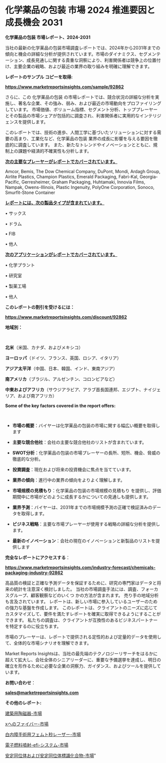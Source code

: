 # 化学薬品の包装 市場 2024 推進要因と成長機会 2031

<strong>化学薬品の包装 市場レポート、2024-2031</strong>

当社の最新の化学薬品の包装市場調査レポートでは、2024年から2031年までの傾向と機会の詳細な分析が提供されています。市場のダイナミクス、セグメンテーション、成長見通しに関する貴重な洞察により、利害関係者は競争上の位置付け、主要企業の戦略、および最近の業界の取り組みを明確に理解できます。



<strong>レポートのサンプル コピーを取得:</strong> <a href=https://www.marketreportsinsights.com/sample/92862>

<strong><u>https://www.marketreportsinsights.com/sample/92862</u></strong></a>

さらに、この 化学薬品の包装 の市場レポートでは、競合状況の詳細な分析を実施し、著名な企業、その強み、弱み、および最近の市場動向をプロファイリングしています。 市場価値、ボリューム指標、セグメント分析、トッププレーヤーとその製品の市場シェアが包括的に調査され、利害関係者に実用的なインテリジェンスを提供します。

このレポートでは、技術の進歩、人間工学に基づいたソリューションに対する需要の高まり、工業化など、化学薬品の包装 業界の成長に影響を与える要因を徹底的に調査しています。 また、新たなトレンドやイノベーションとともに、規制上の課題や経済的不確実性も分析します。



<strong><u>次の主要なプレーヤーがレポートでカバーされています。</u></strong>

Amcor, Bemis, The Dow Chemical Company, DuPont, Mondi, Ardagh Group, Airlite Plastics, Champion Plastics, Emerald Packaging, Fabri-Kal, Georgia-Pacific, Gerresheimer, Graham Packaging, Huhtamaki, Innovia Films, Nampak, Owens-Illinois, Plastic Ingenuity, PolyOne Corporation, Sonoco, Smurfit-Stone Container



<strong><u><b>レポートには、次の製品タイプが含まれています。</b></u></strong>

• サックス

• ドラム

• FIB

• 他人



<strong><u><b>次のアプリケーションがレポートでカバーされています。</b></u></strong>

• 化学プラント

• 研究室

• 製薬工場

• 他人



<strong><b>このレポートの割引を受けるには：</b></strong>

<a href=https://www.marketreportsinsights.com/discount/92862>

<strong><u>https://www.marketreportsinsights.com/discount/92862</u></strong></a>



<strong>地域別：</strong>

<strong> </strong>



<strong>北米</strong>（米国、カナダ、およびメキシコ）



<strong>ヨーロッパ</strong>（ドイツ、フランス、英国、ロシア、イタリア）



<strong>アジア太平洋</strong>（中国、日本、韓国、インド、東南アジア）



<strong>南アメリカ</strong>（ブラジル、アルゼンチン、コロンビアなど）



<strong>中東およびアフリカ</strong>（サウジアラビア、アラブ首長国連邦、エジプト、ナイジェリア、および南アフリカ）



<strong>Some of the key factors covered in the report offers:</strong>

<strong> </strong>
<ul>
  <li>

<strong>市場の概要</strong>：バイヤーは化学薬品の包装の市場に関する幅広い概要を取得します</li>
  <li>

<strong>主要な競合他社</strong>：会社の主要な競合他社のリストが含まれています。</li>
  <li>

<strong>SWOT分析</strong>：化学薬品の包装の市場プレーヤーの長所、短所、機会、脅威の徹底的な分析。</li>
  <li>

<strong>投資調査</strong>：現在および将来の投資機会に焦点を当てています。</li>
  <li>

<strong>業界の傾向</strong>：進行中の業界の傾向をよりよく理解します。</li>
  <li>

<strong>市場規模の見積もり</strong>：化学薬品の包装の市場規模の見積もり を提供し、評価期間中に市場がどのように成長するかについての見通しも提供します。</li>
  <li>

<strong>業界予測</strong>：バイヤーは、2031年までの市場規模予測の正確で検証済みのデータを取得します。</li>
  <li>

<strong>ビジネス戦略</strong>：主要な市場プレーヤーが使用する戦略の詳細な分析を提供します。</li>
  <li>

<strong>最新のイノベーション</strong>：会社の現在のイノベーションと新製品のリストを提供します</li>
</ul>


<strong>完全なレポートにアクセスする</strong>：

<a href=https://www.marketreportsinsights.com/industry-forecast/chemicals-packaging-industry-92862>

<strong><u>https://www.marketreportsinsights.com/industry-forecast/chemicals-packaging-industry-92862</u></strong></a>

高品質の検証と正確な予測データを保証するために、研究の専門家はデータと将来の統計を注意深く検討しました。 当社の市場調査手法には、調査、フォーカスグループ、顧客観察などのいくつ かの方法が含まれます。 売り手の地域分析も言及されています。 レポートは、新しい市場に参入しているユーザーのための強力な基盤を作成します。 このレポートは、クライアントのニーズに応じてカスタマイズして、要件を満たすレポートを確実に取得できるようにすることができます。 私たちの調査は、クライアントが互換性のあるビジネスパートナーを特定するのに役立ちます。

市場のプレーヤーは、レポートで提供される定性的および定量的データを使用して、全体的な市場シナリオを理解できます。

Market Reports Insightsは、当社の最先端のテクノロジーリサーチをはるかに超えて拡大し、会社全体のシニアリーダーに、重要な予備選挙を達成し、明日の確立を形作るために必要な企業の洞察力、ガイダンス、およびツールを提供しています。



<strong><b>お問い合わせ</b></strong>：

<a href=mailto:sales@marketreportsinsights.com>

<strong><u>sales@marketreportsinsights.com</u></strong></a>



<strong>その他のレポート:</strong>

<a href=https://www.linkedin.com/pulse/建築用陶磁器-市場-2023-収益と成長ドライバー-2030-data-dive-discoveries-24-analysis-2vf2f/>建築用陶磁器-市場</a>

<a href=https://www.linkedin.com/pulse/xへのファイバー-市場-2023-競争分析と事業成長-2030-analytics-achievers-24-analysis-7uddf/>xへのファイバー-市場</a>

<a href=https://www.linkedin.com/pulse/白内障手術用フェムト秒レーザー-市場-2023-swot-分析と成長率-xcvnf/>白内障手術用フェムト秒レーザー-市場</a>

<a href=https://www.linkedin.com/pulse/電子燃料噴射-efi-システム-市場-2023-年のダイナミクスとビジネストレンド-qjtlf/>電子燃料噴射-efi-システム-市場</a>

<a href=https://www.linkedin.com/pulse/安定同位体および安定同位体標識化合物-市場-2030-年までの需要に焦点を当てた-jjnmf/>安定同位体および安定同位体標識化合物-市場</a>"
